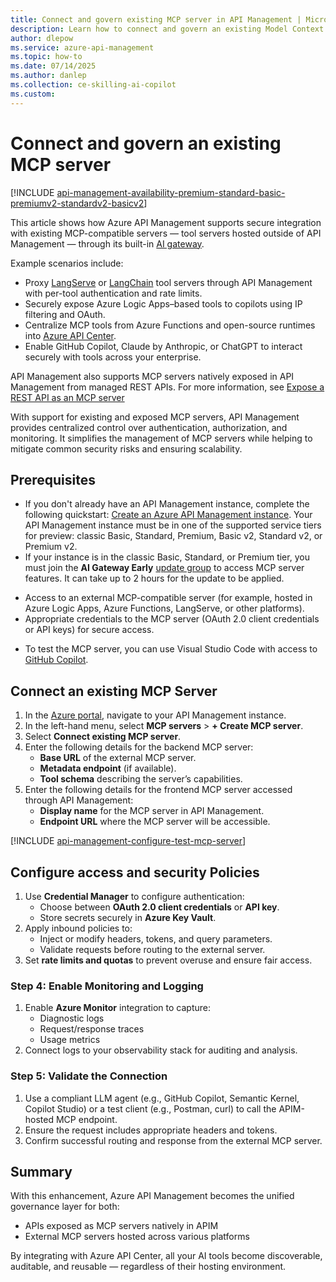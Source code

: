```yaml
---
title: Connect and govern existing MCP server in API Management | Microsoft Docs
description: Learn how to connect and govern an existing Model Context Protocol (MCP) server in Azure API Management.
author: dlepow
ms.service: azure-api-management
ms.topic: how-to
ms.date: 07/14/2025
ms.author: danlep
ms.collection: ce-skilling-ai-copilot
ms.custom:
---
```


# Connect and govern an existing MCP server

[!INCLUDE [api-management-availability-premium-standard-basic-premiumv2-standardv2-basicv2](../../includes/api-management-availability-premium-standard-basic-premiumv2-standardv2-basicv2.md)]

This article shows how Azure API Management supports secure integration with existing MCP-compatible servers — tool servers hosted outside of API Management — through its built-in [AI gateway](genai-gateway-capabilities.md). 

Example scenarios include:

- Proxy [LangServe](https://langchain-ai.github.io/langserve/) or [LangChain](https://python.langchain.com/) tool servers through API Management with per-tool authentication and rate limits.
- Securely expose Azure Logic Apps–based tools to copilots using IP filtering and OAuth.
- Centralize MCP tools from Azure Functions and open-source runtimes into [Azure API Center](../api-center/register-discover-mcp-server.md).
- Enable GitHub Copilot, Claude by Anthropic, or ChatGPT to interact securely with tools across your enterprise.

API Management also supports MCP servers natively exposed in API Management from managed REST APIs. For more information, see [Expose a REST API as an MCP server](export-rest-mcp-server.md)

With support for existing and exposed MCP servers, API Management provides centralized control over authentication, authorization, and monitoring. It simplifies the management of MCP servers while helping to mitigate common security risks and ensuring scalability.

## Prerequisites

+ If you don't already have an API Management instance, complete the following quickstart: [Create an Azure API Management instance](get-started-create-service-instance.md). Your API Management instance must be in one of the supported service tiers for preview: classic Basic, Standard, Premium, Basic v2, Standard v2, or Premium v2.
+ If your instance is in the classic Basic, Standard, or Premium tier, you must join the **AI Gateway Early** [update group](configure-service-update-settings.md) to access MCP server features. It can take up to 2 hours for the update to be applied.
- Access to an external MCP-compatible server (for example, hosted in Azure Logic Apps, Azure Functions, LangServe, or other platforms).
- Appropriate credentials to the MCP server (OAuth 2.0 client credentials or API keys) for secure access.
+ To test the MCP server, you can use Visual Studio Code with access to [GitHub Copilot](https://code.visualstudio.com/docs/copilot/setup).

## Connect an existing MCP Server

1. In the [Azure portal](https://portal.azure.com), navigate to your API Management instance.
1. In the left-hand menu, select **MCP servers** > **+ Create MCP server**.
1. Select **Connect existing MCP server**.
1. Enter the following details for the backend MCP server:
   - **Base URL** of the external MCP server.
   - **Metadata endpoint** (if available).
   - **Tool schema** describing the server’s capabilities.
1. Enter the following details for the frontend MCP server accessed through API Management:
   - **Display name** for the MCP server in API Management.
   - **Endpoint URL** where the MCP server will be accessible.

[!INCLUDE [api-management-configure-test-mcp-server](../../includes/api-management-configure-test-mcp-server.md)]


## Configure access and security Policies

1. Use **Credential Manager** to configure authentication:
   - Choose between **OAuth 2.0 client credentials** or **API key**.
   - Store secrets securely in **Azure Key Vault**.
2. Apply inbound policies to:
   - Inject or modify headers, tokens, and query parameters.
   - Validate requests before routing to the external server.
3. Set **rate limits and quotas** to prevent overuse and ensure fair access.

### Step 4: Enable Monitoring and Logging

1. Enable **Azure Monitor** integration to capture:
   - Diagnostic logs
   - Request/response traces
   - Usage metrics
2. Connect logs to your observability stack for auditing and analysis.

### Step 5: Validate the Connection

1. Use a compliant LLM agent (e.g., GitHub Copilot, Semantic Kernel, Copilot Studio) or a test client (e.g., Postman, curl) to call the APIM-hosted MCP endpoint.
2. Ensure the request includes appropriate headers and tokens.
3. Confirm successful routing and response from the external MCP server.


## Summary

With this enhancement, Azure API Management becomes the unified governance layer for both:
- APIs exposed as MCP servers natively in APIM
- External MCP servers hosted across various platforms

By integrating with Azure API Center, all your AI tools become discoverable, auditable, and reusable — regardless of their hosting environment.


